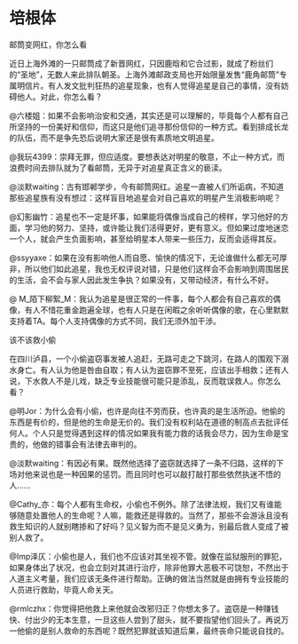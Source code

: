 # 培根体

邮筒变网红，你怎么看 

近日上海外滩的一只邮筒成了新晋网红，只因鹿晗和它合过影，就成了粉丝们的“圣地”，无数人来此排队朝圣。上海外滩邮政支局也开始限量发售“鹿角邮筒”专属明信片。有人发文批判狂热的追星现象，也有人觉得追星是自己的事情，没有妨碍他人。对此，你怎么看？ 

@六楼姐：如果不会影响治安和交通，其实还是可以理解的，毕竟每个人都有自己所坚持的一份美好和信仰，而这只是他们追寻那份信仰的一种方式。看到排成长龙的队伍，而不是争先恐后说明大家还是很有素质地文明追星。 

@我玩4399：崇拜无罪，但应适度。要想表达对明星的敬意，不止一种方式，而浪费时间去排队就为了看邮筒，无异于对追星真正含义的亵渎。 

@淡默waiting：古有邯郸学步，今有邮筒网红。追星一直被人们所诟病，不知道那些追星族有没有想过：这样盲目地追星会对自己喜欢的明星产生消极影响呢？ 

@幻影幽竹：追星也不一定是坏事，如果能将偶像当成自己的榜样，学习他好的方面，学习他的努力、坚持，或许能让我们活得更好，更有意义。但如果过度地迷恋一个人，就会产生负面影响，甚至给明星本人带来一些压力，反而会适得其反。 

@ssyyaxe：如果在没有影响他人而自愿、愉快的情况下，无论谁做什么都无可厚非，所以他们如此追星，我也无权评说对错，只是他们这样会不会影响到周围居民的生活，会不会与家人因此发生争执？如果没有，又带动经济，有什么不好。 

@ M_陌下柳絮_M：我认为追星是很正常的一件事，每个人都会有自己喜欢的偶像，有人不惜花重金跑遍全球，也有人只是在闲暇之余听听偶像的歌，在心里默默支持着TA。每个人支持偶像的方式不同，我们无须外加干涉。 

该不该救小偷 

在四川泸县，一个小偷盗窃事发被人追赶，无路可走之下跳河，在路人的围观下溺水身亡。有人认为他是咎由自取；有人认为盗窃罪不至死，应该出手相救；还有人说，下水救人不是儿戏，缺乏专业技能很可能只是添乱，反而耽误救人。你怎么看？ 

@明Jor：为什么会有小偷，也许是向往不劳而获，也许真的是生活所迫。他偷的东西是有价的，但是他的生命是无价的。我们没有权利站在道德的制高点去批评任何人。个人只是觉得遇到这样的情况如果我有能力救的话我会尽力，因为生命是宝贵的，他做的错事会有法律去审判的。 

@淡默waiting：有因必有果。既然他选择了盗窃就选择了一条不归路，这样的下场对他来说也是一种因果的惩罚。而且同时也可以敲打敲打那些依然执迷不悟的人…… 

@Cathy_亦：每个人都有生命权，小偷也不例外。除了法律法规，我们又有谁能够随意处置他人的生命呢？人嘛，能救还是得救的。当然了，那些不会游泳且没有救生知识的人就别瞎掺和了好吗？见义智为而不是见义勇为，别最后救人变成了被别人救了。 

@Imp泽仄：小偷也是人，我们也不应该对其坐视不管。就像在监狱服刑的罪犯，如果身体出了状况，也会立刻对其进行治疗，除非他罪大恶极不可饶恕，不然出于人道主义考量，我们应该无条件进行帮助。正确的做法当然就是由拥有专业技能的人员进行救助，毕竟人命关天。 

@rmlczhx：你觉得把他救上来他就会改邪归正？你想太多了。盗窃是一种赚钱快、付出少的无本生意，一旦这些人尝到了甜头，就不要指望他们回头了。再说万一他偷的是别人救命的东西呢？既然犯罪就该知道后果，最终丧命只能说自找的。